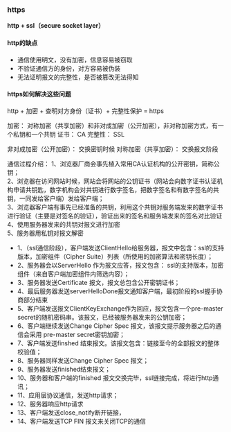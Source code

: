 ### https
**http + ssl（secure socket layer）**

#### http的缺点
- 通信使用明文，没有加密，信息容易被窃取
- 不验证通信方的身份，对方容易被伪装
- 无法证明报文的完整性，是否被篡改无法得知

#### https如何解决这些问题
http + 加密 + 查明对方身份（证书）+ 完整性保护  = https

加密： 对称加密（共享加密）和非对成加密（公开加密），非对称加密方式，有一个私钥和一个共钥
证书： CA
完整性： SSL

非对成加密（公开加密）： 交换密钥时候
对称加密（共享加密）： 交换报文阶段

通信过程介绍：
    1、浏览器厂商会事先植入常用CA认证机构的公开密钥，简称公钥；   
    2、浏览器在访问网站时候，网站会将网站的公钥证书（网站会向数字证书认证机构申请共钥匙，数字机构会对共钥进行数字签名，把数字签名和有数字签名的共钥，一同发给客户端）发给客户端；   
    3、浏览器客户端有事先已经准备的共钥，利用这个共钥对服务端发来的数字证书进行验证（主要是对签名的验证），验证出来的签名和服务端发来的签名对比验证    
    4、使用服务器发来的共钥对报文进行加密   
    5、服务器用私钥对报文解密   


- 1、（ssl通信阶段），客户端发送ClientHello给服务器，报文中包含：ssl的支持版本，加密组件（Cipher Suite）列表（所使用的加密算法和密钥长度）；
- 2、服务器会以ServerHello 作为报文应答，报文包含： ssl的支持版本，加密组件（来自客户端加密组件内筛选内容）；
- 3、服务器发送Certificate 报文，报文总包含公开密钥证书；
- 4、最后服务器发送serverHelloDone报文通知客户端，最初阶段的ssl握手协商部分结束
- 5、客户端发送报文ClientKeyExchange作为回应，报文包含一个pre-master secret的随机密码串。该报文，已经被服务器发来的公钥加密；
- 6、客户端继续发送Change Cipher Spec 报文，该报文提示服务器之后的通信会采用 pre-master secret密钥加密；
- 7、客户端发送finshed 结束报文。该报文包含：链接至今的全部报文的整体校验值；
- 8、服务器同样发送Change Cipher Spec 报文；
- 9、服务器发送finished结束报文；
- 10、服务器和客户端的finished 报文交换完毕，ssl链接完成，将进行http通讯；
- 11、应用层协议通信，发送http请求；
- 12、服务器响应http请求
- 13、客户端发送close_notify断开链接，
- 14、客户端发送TCP FIN 报文来关闭TCP的通信